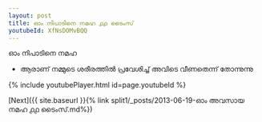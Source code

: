 ```yaml
---
layout: post
title: ഓം നിപാടിനെ നമഹ ൧൧ ടൈംസ്
youtubeId: XfNsDOMvBQQ
---
```

 
 
 ഓം നിപാടിനെ നമഹ 
 
 -  ആരാണ് നമ്മുടെ ശരീരത്തിൽ പ്രവേശിച്ച് അവിടെ വീണതെന്ന് തോന്നുന്നു 
 
  
 
  
 
 
 
 
 
 


{% include youtubePlayer.html id=page.youtubeId %}
 
[Next]({{ site.baseurl }}{% link  split1/_posts/2013-06-19-ഓം അവസായ നമഹ ൧൧ ടൈംസ്.md%})
 
